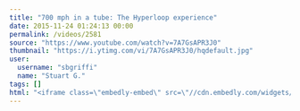 ```yaml
---
title: "700 mph in a tube: The Hyperloop experience"
date: 2015-11-24 01:24:13 00:00
permalink: /videos/2581
source: "https://www.youtube.com/watch?v=7A7GsAPR3J0"
thumbnail: "https://i.ytimg.com/vi/7A7GsAPR3J0/hqdefault.jpg"
user:
  username: "sbgriffi"
  name: "Stuart G."
tags: []
html: "<iframe class=\"embedly-embed\" src=\"//cdn.embedly.com/widgets/media.html?src=https%3A%2F%2Fwww.youtube.com%2Fembed%2F7A7GsAPR3J0%3Fwmode%3Dtransparent%26feature%3Doembed&wmode=transparent&url=https%3A%2F%2Fwww.youtube.com%2Fwatch%3Fv%3D7A7GsAPR3J0&image=https%3A%2F%2Fi.ytimg.com%2Fvi%2F7A7GsAPR3J0%2Fhqdefault.jpg&key=daaebf4d9cdd46779200162d0ca86e20&type=text%2Fhtml&schema=youtube\" width=\"854\" height=\"480\" scrolling=\"no\" frameborder=\"0\" allowfullscreen></iframe>"
---
```


